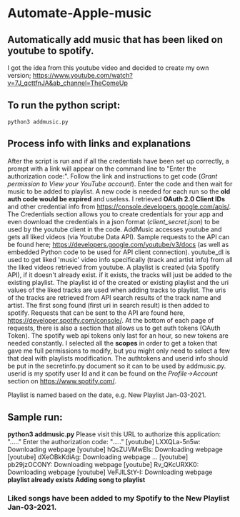 # Automate-Apple-music
## Automatically add music that has been liked on youtube to spotify. 

I got the idea from this youtube video and decided to create my own version; https://www.youtube.com/watch?v=7J_qcttfnJA&ab_channel=TheComeUp


## To run the python script:
    python3 addmusic.py

## Process info with links and explanations
After the script is run and if all the credentials have been set up correctly, a prompt with a link will appear on the command line to "Enter the authorization code:". Follow the link and instructions to get code (_Grant permission to View your YouTube account_). Enter the code and then wait for music to be added to playlist. A new code is needed for each run so the **old auth code would be expired** and useless.
I retrieved **OAuth 2.0 Client IDs** and other credential info from https://console.developers.google.com/apis/. The Credentials section allows you to create credentials for your app and even download the credentials in a json format (_client_secret.json_) to be used by the youtube client in the code.
AddMusic accesses youtube and gets all liked videos (via Youtube Data API). Sample requests to the API can be found here; https://developers.google.com/youtube/v3/docs (as well as embedded Python code to be used for API client connection). youtube_dl is used to get liked 'music' video info specifically (track and artist info) from all the liked videos retrieved from youtube.
A playlist is created (via Spotify API), if it doesn't already exist. if it exists, the tracks will just be added to the existing playlist. The playlist id of the created or existing playlist and the uri values of the liked tracks are used when adding tracks to playlist. The uris of the tracks are retrieved from API search results of the track name and artist. The first song found (first uri in search result) is then added to spotify.
Requests that can be sent to the API are found here, https://developer.spotify.com/console/. At the bottom of each page of requests, there is also a section that allows us to get auth tokens (OAuth Token). The spotify web api tokens only last for an hour, so new tokens are needed constantly. I selected all the __scopes__ in order to get a token that gave me full permissions to modify, but you might only need to select a few that deal with playlists modification. 
The authtokens and userid info should be put in the secretinfo.py document so it can to be used by addmusic.py. userid is my spotify user Id and it can be found on the _Profile->Account_ section on https://www.spotify.com/.

Playlist is named based on the date, e.g. New Playlist Jan-03-2021. 

## Sample run:
**python3 addmusic.py**
Please visit this URL to authorize this application: "....."
Enter the authorization code: "....."
[youtube] LXXQLa-5n5w: Downloading webpage
[youtube] hQsZUVMwEls: Downloading webpage
[youtube] dXeOBkKdiAg: Downloading webpage
...
[youtube] pb29jzOCONY: Downloading webpage
[youtube] Rv_QKcURXK0: Downloading webpage
[youtube] VeFJlLStY-I: Downloading webpage
**playlist already exists**
**Adding song to playlist**

### Liked songs have been added to my Spotify to the New Playlist Jan-03-2021.